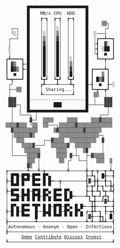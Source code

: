 <center>
<pre>
        █▀▀▀▀▀▀▀▀▀▀▀▀▀▀▀▀▀▀▀▀▀█          
        █    MB/s CPU  HDD    █          
        █    ┏─┓  ┏─┓  ┏─┓    █          
        █    │ │  │ │  │ │    █     ▒▒┐  
  ┌─┐   █    │ │  │░│  │ │    █      ┌┘  
  └░│   █    │░│  │▒│  │ │    █  ░───┤   
 ┌──┘   █    │▒│  │▓│  │ │    █  │┏━━┻━━┓
 │      █    │▓│  │█│  │ │    █  ├┫  ▓░ ┃
 ░      █    │█│  │█│  │ │    █  ├┫ ░██ ┃
 │      █    │█│  │█│  │ │    █  └┫  ■  ┃
┏┻━━━━┓ █    │█│  │█│  │░│    █   ┗━━┳━━┛
┃ ▓▒  ┣─█    │█│  │█│  │▒│    █      │   
┃ █▓▒ ┣─█    │█│  │█│  │▓│    █ ┏━━━━┻┓  
┃  ■  ┃ █    │█│  │█│  │█│    █ ┃   ▒ ┃  
┗━┳━━━┛ █    ┗┳┛  ┗┳┛  ┗┳┛    █ ┃ █▒▓ ┃  
 ┌┘     █    ┏┻────┻────┻┓    █─┫  ■  ┣─░
 ├──▒▒  █    │ Sharing...│    █ ┗━┳━━┳┛  
 │      █    ┗───────────┛    █  ▒▒  │   
 ▓▓▓    █---------------------█  │   ▓▓▓ 
 ▓▓▓─┐  █         ███         █──┴───▓▓▓ 
  │  │  █▄▄▄▄▄▄▄▄▄▄▄▄▄▄▄▄▄▄▄▄▄█       │  
  │  └───┐ │                       ┌──┘  
  │      ▓─┘  ▒▒▒▒     ▒▒▒▒     ▒▒▒▓▒▒▒▒ 
▒▒▒▒▓▒▒▒ └▒▒  ▒▒───┐▒▒▒▒▒▒▓▒▒▒▒▒▒▒▒▒▒▒▒▒ 
  ▓▒▒▒▒▒▒▒▒▒      ▒▓▒▒▒▒▒▒▒▒▒▓▒▒▒▒▒▒     
  │▒▒▒▒▒▒▓▒         ▒▒▒▒▒▒▒▒▒▒▒▒▒▒▒─┐    
  │ ▒▒▒       ┌──▓▒▒▒▒  ▒▒▒▒▒▒▒▒▒▒  ▓    
  │   ▒▒▒▒▓───┘  ▒▒▒▒▒▒▓  ▒▒▒▒▒▒    │    
  │    ▒▒▒▒▒▒      ▒▒▒▒   │  ▒▓     │    
  └─────▒▒▒▒▓      ▒▒▒▒ ▓─┴┐  ├─▓▒▒▒▒    
        ▒▒▒ │       ▒▒ ┌┘  └──┤   ▒▒▒  ▒ 
        ▓▒  │          │      │        │ 
┏───────┻───┻─┳────────┻──────╋─┳─┳──┳─┻┓
│ █▀█─█▀█─█▀▀ █▀▄             ┣─┻┓│ █╋──┫
┣─█ █ █▀▀ █▀▀ █ █━──┳─────────┫▓─╋╋──╋─┓│
│ ▀▀▀ ▀   ▀▀▀ ▀ ▀   │         ┣─┳┛┣─┓┗─╋┫
┣─█▀▀ █ █─█▀█ █▀▄ █▀▀ █▀▄     ┣─╋─┻┓┗┳─┻┫
│ ▀▀█─█▀█ █▀█─█▀▄ █▀▀ █ █━────┻┓┗┳─┛┏┻┓ │
│ ▀▀▀ ▀ ▀ ▀ ▀ ▀ ▀ ▀▀▀ ▀▀       ┗┳╋──┛▓┻─┫
│ █▀▄ █▀▀ ▀█▀ █ █─█▀█─█▀▄ █ █━──╋╋───┳──┫
┣─█ █─█▀▀  █──█▄█ █ █─█▀▄ █▀▄ ┏─╋┻─┓ ┣─┳┫
│ ▀ ▀ ▀▀▀  █  ▀ ▀ ▀▀▀ ▀ ▀ ▀ ▀ │▓╋──╋┓│ █│
┣──────────┻──────────────────┻─┻──┻┻┻──┫
│Autonomous - Anonym - Open - Infectious│
┣───────────────────────────────────────┫
 <a href="demo">Demo</a> <a href="https://github.com/OpenSharedNetwork/main">Contribute</a> <a href="https://github.com/orgs/OpenSharedNetwork/discussions">Discuss</a> <a href="demo">Invest</a>
┗───────────────────────────────────────┛
</pre>
</center>
